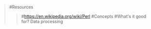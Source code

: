 >#Resources
>>#https://en.wikipedia.org/wiki/Perl
>#Concepts
>>#What's it good for?
>>Data processing
